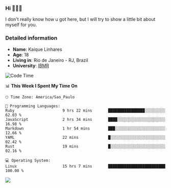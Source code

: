 ### Hi 🙋🏽‍♂️

I don't really know how u got here, but I will try to show a little bit about myself for you.

### Detailed information

* **Name**: Kaique Linhares
* **Age**: 18
* **Living in**: Rio  de Janeiro - RJ, Brazil
* **University**: [IBMR](https://www.ibmr.br/)

<!--START_SECTION:waka-->
![Code Time](http://img.shields.io/badge/Code%20Time-788%20hrs%2018%20mins-blue)

📊 **This Week I Spent My Time On** 

```text
🕑︎ Time Zone: America/Sao_Paulo

💬 Programming Languages: 
Ruby                     9 hrs 22 mins       ████████████████░░░░░░░░░   62.03 % 
JavaScript               2 hrs 34 mins       ████░░░░░░░░░░░░░░░░░░░░░   16.98 % 
Markdown                 1 hr 54 mins        ███░░░░░░░░░░░░░░░░░░░░░░   12.66 % 
YAML                     22 mins             █░░░░░░░░░░░░░░░░░░░░░░░░   02.42 % 
Rust                     19 mins             █░░░░░░░░░░░░░░░░░░░░░░░░   02.16 % 

💻 Operating System: 
Linux                    15 hrs 7 mins       █████████████████████████   100.00 % 
```


<!--END_SECTION:waka-->

<a href="https://www.linkedin.com/in/kaique-linhares-25a840208/"  target="_blank"><img src="https://img.shields.io/badge/-LinkedIn-%230077B5?style=for-the-badge&logo=linkedin&logoColor=white" target="_blank"></a>
